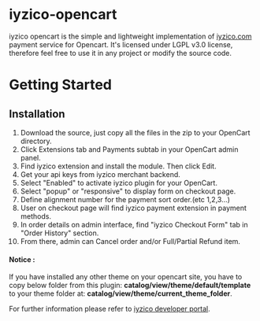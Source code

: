 # iyzico-opencart

iyzico opencart is the simple and lightweight implementation of [iyzico.com](https://www.iyzico.com) payment service for Opencart. It's licensed under LGPL v3.0 license, therefore feel free to use it in any project or modify the source code.

# Getting Started

## Installation

1. Download the source, just copy all the files in the zip to your OpenCart directory.
2. Click Extensions tab and Payments subtab in your OpenCart admin panel.
3. Find iyzico extension and install the module. Then click Edit.
4. Get your api keys from iyzico merchant backend.
5. Select "Enabled" to activate iyzico plugin for your OpenCart.
6. Select "popup" or "responsive" to display form on checkout page.
7. Define alignment number for the payment sort order.(etc 1,2,3...)
8. User on checkout page will find iyzico payment extension in payment methods.
9. In order details on admin interface, find "iyzico Checkout Form" tab in "Order History" section.
10. From there, admin can Cancel order and/or Full/Partial Refund item.

#### Notice :
If you have installed any other theme on your opencart site, you have to copy below folder from this plugin: **catalog/view/theme/default/template** to your theme  folder at: **catalog/view/theme/current_theme_folder**.

For further information please refer to [iyzico developer portal](https://dev.iyzipay.com).